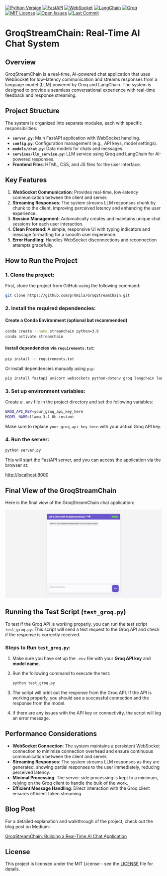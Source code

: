 [![Python Version](https://img.shields.io/badge/python-3.9%2B-blue.svg)](https://www.python.org/downloads/)
[![FastAPI](https://img.shields.io/badge/FastAPI-async%20framework-green)](https://fastapi.tiangolo.com/)
[![WebSocket](https://img.shields.io/badge/WebSocket-Real--Time-orange)](https://developer.mozilla.org/en-US/docs/Web/API/WebSocket)
[![LangChain](https://img.shields.io/badge/LangChain-Integration-yellowgreen)](https://www.langchain.com/)
[![Groq](https://img.shields.io/badge/Groq-LPU--Powered-ff69b4)](https://groq.com/)
[![MIT License](https://img.shields.io/github/license/pr0mila/GroqStreamChain)](https://github.com/pr0mila/GroqStreamChain/blob/main/LICENSE)
[![Open Issues](https://img.shields.io/github/issues/pr0mila/GroqStreamChain)](https://github.com/pr0mila/GroqStreamChain/issues)
[![Last Commit](https://img.shields.io/github/last-commit/pr0mila/GroqStreamChain)](https://github.com/pr0mila/GroqStreamChain/commits/main)
# GroqStreamChain: Real-Time AI Chat System

## Overview

GroqStreamChain is a real-time, AI-powered chat application that uses WebSocket for low-latency communication and streams responses from a language model (LLM) powered by Groq and LangChain. The system is designed to provide a seamless conversational experience with real-time feedback and response streaming.

## Project Structure

The system is organized into separate modules, each with specific responsibilities:

- **`server.py`**: Main FastAPI application with WebSocket handling.
- **`config.py`**: Configuration management (e.g., API keys, model settings).
- **`models/chat.py`**: Data models for chats and messages.
- **`services/llm_service.py`**: LLM service using Groq and LangChain for AI-powered responses.
- **Frontend Files**: HTML, CSS, and JS files for the user interface.

## Key Features

1. **WebSocket Communication**: Provides real-time, low-latency communication between the client and server.
2. **Streaming Responses**: The system streams LLM responses chunk by chunk to the client, improving perceived latency and enhancing the user experience.
3. **Session Management**: Automatically creates and maintains unique chat sessions for each user interaction.
4. **Clean Frontend**: A simple, responsive UI with typing indicators and message formatting for a smooth user experience.
5. **Error Handling**: Handles WebSocket disconnections and reconnection attempts gracefully.

## How to Run the Project

### 1. Clone the project:

First, clone the project from GitHub using the following command:

```bash
git clone https://github.com/pr0mila/GroqStreamChain.git
```

### 2. Install the required dependencies:

#### Create a Conda Environment (optional but recommended)

```bash
conda create --name streamchain python=3.9
conda activate streamchain
```

#### Install dependencies via `requirements.txt`:

```bash
pip install -r requirements.txt
```

Or install dependencies manually using `pip`:

```bash
pip install fastapi uvicorn websockets python-dotenv groq langchain langchain-groq pydantic jinja2
```

### 3. Set up environment variables:

Create a `.env` file in the project directory and set the following variables:

```bash
GROQ_API_KEY=your_groq_api_key_here
MODEL_NAME=llama-3.1-8b-instant
```

Make sure to replace `your_groq_api_key_here` with your actual Groq API key.

### 4. Run the server:

```bash
python server.py
```

This will start the FastAPI server, and you can access the application via the browser at:

[http://localhost:8000](http://localhost:8000)

## Final View of the GroqStreamChain

Here is the final view of the GroqStreamChain chat application:

![Chat App Final View](static/groqstreamchain.gif)


## Running the Test Script (`test_groq.py`)

To test if the Groq API is working properly, you can run the test script `test_groq.py`. This script will send a test request to the Groq API and check if the response is correctly received.

### Steps to Run `test_groq.py`:

1. Make sure you have set up the `.env` file with your **Groq API key** and **model name**.

2. Run the following command to execute the test:

    ```bash
    python test_groq.py
    ```

3. The script will print out the response from the Groq API. If the API is working properly, you should see a successful connection and the response from the model.

4. If there are any issues with the API key or connectivity, the script will log an error message.


## Performance Considerations

- **WebSocket Connection**: The system maintains a persistent WebSocket connection to minimize connection overhead and ensure continuous communication between the client and server.
- **Streaming Responses**: The system streams LLM responses as they are generated, showing partial responses to the user immediately, reducing perceived latency.
- **Minimal Processing**: The server-side processing is kept to a minimum, relying on the Groq client to handle the bulk of the work.
- **Efficient Message Handling**: Direct interaction with the Groq client ensures efficient token streaming

## Blog Post

For a detailed explanation and walkthrough of the project, check out the blog post on Medium:

[GroqStreamChain: Building a Real-Time AI Chat Application](https://medium.com/@promilaghoshmonty/groqstreamchain-chat-application-pngbuilding-491004f3e25d)


## License

This project is licensed under the MIT License - see the [LICENSE](LICENSE) file for details.
